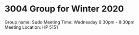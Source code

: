 # 3004 Group for Winter 2020
  Group name:  Sudo
  Meeting Time: Wednesday 6:30pm - 8:30pm  
  Meeting Location: HP 5151  
